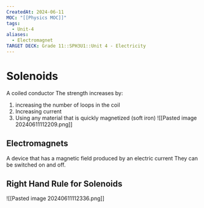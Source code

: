 ```yaml
---
CreatedAt: 2024-06-11
MOC: "[[Physics MOC]]"
tags:
  - Unit-4
aliases:
  - Electromagnet
TARGET DECK: Grade 11::SPH3U1::Unit 4 - Electricity
---
```


# Solenoids
A coiled conductor
The strength increases by:
1. increasing the number of loops in the coil
2. Increasing current
3. Using any material that is quickly magnetized (soft iron)
![[Pasted image 20240611112209.png]]

## Electromagnets
A device that has a magnetic field produced by an electric current
They can be switched on and off. 


## Right Hand Rule for Solenoids
![[Pasted image 20240611112336.png]]